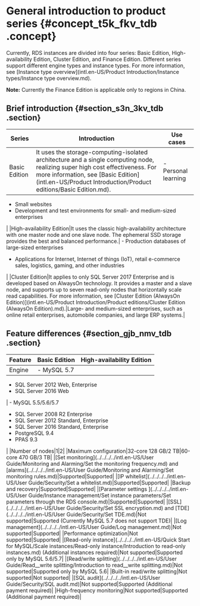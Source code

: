 # General introduction to product series {#concept_t5k_fkv_tdb .concept}

Currently, RDS instances are divided into four series: Basic Edition, High-availability Edition, Cluster Edition, and Finance Edition. Different series support different engine types and instance types. For more information, see [Instance type overview](intl.en-US/Product Introduction/Instance types/Instance type overview.md).

**Note:** Currently the Finance Edition is applicable only to regions in China.

## Brief introduction {#section_s3n_3kv_tdb .section}

|Series|Introduction|Use cases|
|------|------------|---------|
|Basic Edition|It uses the storage-computing-isolated architecture and a single computing node, realizing super high cost effectiveness. For more information, see [Basic Edition](intl.en-US/Product Introduction/Product editions/Basic Edition.md).| -   Personal learning
-   Small websites
-   Development and test environments for small- and medium-sized enterprises

 |
|High-availability Edition|It uses the classic high-availability architecture with one master node and one slave node. The ephemeral SSD storage provides the best and balanced performance.| -   Production databases of large-sized enterprises
-   Applications for Internet, Internet of things \(IoT\), retail e-commerce sales, logistics, gaming, and other industries

 |
|Cluster Edition|It applies to only SQL Server 2017 Enterprise and is developed based on AlwaysOn technology. It provides a master and a slave node, and supports up to seven read-only nodes that horizontally scale read capabilities. For more information, see [Cluster Edition \(AlwaysOn Edition\)](intl.en-US/Product Introduction/Product editions/Cluster Edition (AlwaysOn Edition).md).|Large- and medium-sized enterprises, such as online retail enterprises, automobile companies, and large ERP systems.|

## Feature differences {#section_gjb_nmv_tdb .section}

|Feature|Basic Edition|High-availability Edition|
|-------|-------------|-------------------------|
|Engine| -   MySQL 5.7
-   SQL Server 2012 Web, Enterprise
-   SQL Server 2016 Web

 | -   MySQL 5.5/5.6/5.7
-   SQL Server 2008 R2 Enterprise
-   SQL Server 2012 Standard, Enterprise
-   SQL Server 2016 Standard, Enterprise
-   PostgreSQL 9.4
-   PPAS 9.3

 |
|Number of nodes|1|2|
|Maximum configuration|32-core 128 GB/2 TB|60-core 470 GB/3 TB|
|[Set monitoring](../../../../intl.en-US/User Guide/Monitoring and Alarming/Set the monitoring frequency.md) and [alarms](../../../../intl.en-US/User Guide/Monitoring and Alarming/Set monitoring rules.md)|Supported|Supported|
|[IP whitelist](../../../../intl.en-US/User Guide/Security/Set a whitelist.md)|Supported|Supported|
|Backup and recovery|Supported|Supported|
|[Parameter settings ](../../../../intl.en-US/User Guide/Instance management/Set instance parameters/Set parameters through the RDS console.md)|Supported|Supported|
|[SSL](../../../../intl.en-US/User Guide/Security/Set SSL encryption.md) and [TDE](../../../../intl.en-US/User Guide/Security/Set TDE.md)|Not supported|Supported \(Currently MySQL 5.7 does not support TDE\)|
|[Log management](../../../../intl.en-US/User Guide/Log management.md)|Not supported|Supported|
|Performance optimization|Not supported|Supported|
|[Read-only instance](../../../../intl.en-US/Quick Start for MySQL/Scale instances/Read-only instance/Introduction to read-only instances.md) \(Additional instances required\)|Not supported|Supported only by MySQL 5.6/5.7|
|[Read/write splitting](../../../../intl.en-US/User Guide/Read__write splitting/Introduction to read__write splitting.md)|Not supported|Supported only by MySQL 5.6|
|Built-in read/write splitting|Not supported|Not supported|
|[SQL audit](../../../../intl.en-US/User Guide/Security/SQL audit.md)|Not supported|Supported \(Additional payment required\)|
|High-frequency monitoring|Not supported|Supported \(Additional payment required\)|

